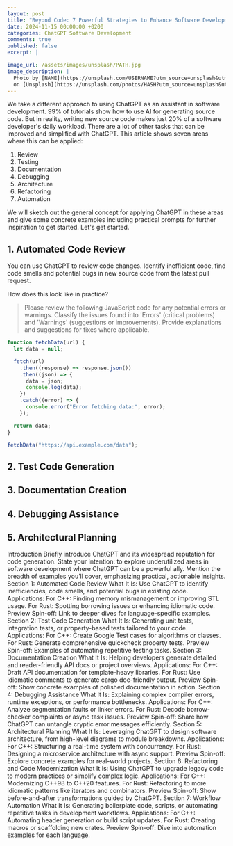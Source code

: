```yaml
---
layout: post
title: "Beyond Code: 7 Powerful Strategies to Enhance Software Development with ChatGPT"
date: 2024-11-15 00:00:00 +0200
categories: ChatGPT Software Development
comments: true
published: false
excerpt: |

image_url: /assets/images/unsplash/PATH.jpg
image_description: |
  Photo by [NAME](https://unsplash.com/USERNAME?utm_source=unsplash&utm_medium=referral&utm_content=creditCopyText)
  on [Unsplash](https://unsplash.com/photos/HASH?utm_source=unsplash&utm_medium=referral&utm_content=creditCopyText)
---
```


We take a different approach to using ChatGPT as an assistant in software development. 99% of tutorials show how to use AI for generating source code. But in reality, writing new source code makes just 20% of a software developer's daily workload. There are a lot of other tasks that can be improved and simplified with ChatGPT. This article shows seven areas where this can be applied:

1. Review
2. Testing
3. Documentation
4. Debugging
5. Architecture
6. Refactoring
7. Automation

We will sketch out the general concept for applying ChatGPT in these areas and give some concrete examples including practical prompts for further inspiration to get started. Let's get started.

## 1. Automated Code Review

You can use ChatGPT to review code changes. Identify inefficient code, find code smells and potential bugs in new source code from the latest pull request.

How does this look like in practice?

> Please review the following JavaScript code for any potential errors or warnings. Classify the issues found into 'Errors' (critical problems) and 'Warnings' (suggestions or improvements). Provide explanations and suggestions for fixes where applicable.

```js
function fetchData(url) {
  let data = null;

  fetch(url)
    .then((response) => response.json())
    .then((json) => {
      data = json;
      console.log(data);
    })
    .catch((error) => {
      console.error("Error fetching data:", error);
    });

  return data;
}

fetchData("https://api.example.com/data");
```



## 2. Test Code Generation



## 3. Documentation Creation

## 4. Debugging Assistance

## 5. Architectural Planning

Introduction
Briefly introduce ChatGPT and its widespread reputation for code generation.
State your intention: to explore underutilized areas in software development where ChatGPT can be a powerful ally.
Mention the breadth of examples you’ll cover, emphasizing practical, actionable insights.
Section 1: Automated Code Review
What It Is: Use ChatGPT to identify inefficiencies, code smells, and potential bugs in existing code.
Applications:
For C++: Finding memory mismanagement or improving STL usage.
For Rust: Spotting borrowing issues or enhancing idiomatic code.
Preview Spin-off: Link to deeper dives for language-specific examples.
Section 2: Test Code Generation
What It Is: Generating unit tests, integration tests, or property-based tests tailored to your code.
Applications:
For C++: Create Google Test cases for algorithms or classes.
For Rust: Generate comprehensive quickcheck property tests.
Preview Spin-off: Examples of automating repetitive testing tasks.
Section 3: Documentation Creation
What It Is: Helping developers generate detailed and reader-friendly API docs or project overviews.
Applications:
For C++: Draft API documentation for template-heavy libraries.
For Rust: Use idiomatic comments to generate cargo doc-friendly output.
Preview Spin-off: Show concrete examples of polished documentation in action.
Section 4: Debugging Assistance
What It Is: Explaining complex compiler errors, runtime exceptions, or performance bottlenecks.
Applications:
For C++: Analyze segmentation faults or linker errors.
For Rust: Decode borrow-checker complaints or async task issues.
Preview Spin-off: Share how ChatGPT can untangle cryptic error messages efficiently.
Section 5: Architectural Planning
What It Is: Leveraging ChatGPT to design software architecture, from high-level diagrams to module breakdowns.
Applications:
For C++: Structuring a real-time system with concurrency.
For Rust: Designing a microservice architecture with async support.
Preview Spin-off: Explore concrete examples for real-world projects.
Section 6: Refactoring and Code Modernization
What It Is: Using ChatGPT to upgrade legacy code to modern practices or simplify complex logic.
Applications:
For C++: Modernizing C++98 to C++20 features.
For Rust: Refactoring to more idiomatic patterns like iterators and combinators.
Preview Spin-off: Show before-and-after transformations guided by ChatGPT.
Section 7: Workflow Automation
What It Is: Generating boilerplate code, scripts, or automating repetitive tasks in development workflows.
Applications:
For C++: Automating header generation or build script updates.
For Rust: Creating macros or scaffolding new crates.
Preview Spin-off: Dive into automation examples for each language.

